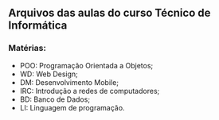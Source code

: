 ## Arquivos das aulas do curso Técnico de Informática

### Matérias:
- POO: Programação Orientada a Objetos;
- WD: Web Design;
- DM: Desenvolvimento Mobile;
- IRC: Introdução a redes de computadores;
- BD: Banco de Dados;
- LI: Linguagem de programação.

